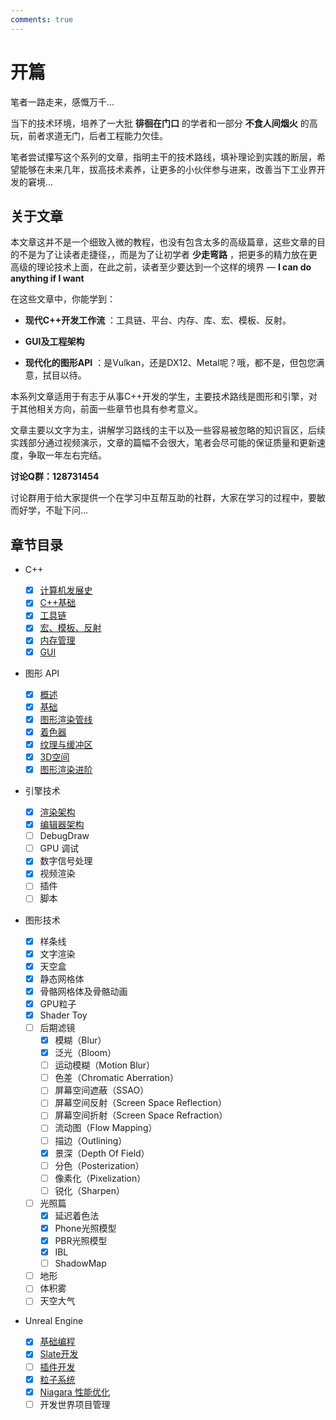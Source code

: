 ```yaml
---
comments: true
---
```


# 开篇

笔者一路走来，感慨万千...

当下的技术环境，培养了一大批 **徘徊在门口** 的学者和一部分 **不食人间烟火** 的高玩，前者求道无门，后者工程能力欠佳。

笔者尝试攥写这个系列的文章，指明主干的技术路线，填补理论到实践的断层，希望能够在未来几年，拔高技术素养，让更多的小伙伴参与进来，改善当下工业界开发的窘境...

## 关于文章

本文章这并不是一个细致入微的教程，也没有包含太多的高级篇章，这些文章的目的不是为了让读者走捷径，，而是为了让初学者 **少走弯路** ，把更多的精力放在更高级的理论技术上面，在此之前，读者至少要达到一个这样的境界  — **I can do anything if I want**

在这些文章中，你能学到：

- **现代C++开发工作流** ：工具链、平台、内存、库、宏、模板、反射。

- **GUI及工程架构**

- **现代化的图形API** ：是Vulkan，还是DX12、Metal呢？哦，都不是，但包您满意，拭目以待。

本系列文章适用于有志于从事C++开发的学生，主要技术路线是图形和引擎，对于其他相关方向，前面一些章节也具有参考意义。

文章主要以文字为主，讲解学习路线的主干以及一些容易被忽略的知识盲区，后续实践部分通过视频演示，文章的篇幅不会很大，笔者会尽可能的保证质量和更新速度，争取一年左右完结。

**讨论Q群：128731454**

讨论群用于给大家提供一个在学习中互帮互助的社群，大家在学习的过程中，要敏而好学，不耻下问...

## 章节目录

- C++
    - [x] [计算机发展史](00-C++/1.计算机发展史.md)
    - [x] [C++基础](00-C++/2.C++基础.md)
    - [x] [工具链](00-C++/3.工具链.md)
    - [x] [宏、模板、反射](00-C++/4.宏、模板、反射.md)
    - [x] [内存管理](00-C++/5.内存管理.md)
    - [x] [GUI](00-C++/6.GUI.md)
- 图形 API
    - [x] [概述](01-GraphicsAPI/0.概述.md)
    - [x] [基础](01-GraphicsAPI/1.基础.md)
    - [x] [图形渲染管线](01-GraphicsAPI/2.图形渲染管线.md)
    - [x] [着色器](01-GraphicsAPI/3.着色器.md)
    - [x] [纹理与缓冲区](01-GraphicsAPI/4.缓冲区与纹理.md)
    - [x] [3D空间](01-GraphicsAPI/5.三维空间.md)
    - [x] [图形渲染进阶](01-GraphicsAPI/6.图形渲染进阶.md)
- 引擎技术

    - [x] [渲染架构](02-EngineTechnology/0.渲染架构.md)
    - [x] [编辑器架构](02-EngineTechnology/1.编辑器架构.md)
    - [ ] DebugDraw
    - [ ] GPU 调试
    - [x] 数字信号处理
    - [x] 视频渲染
    - [ ] 插件
    - [ ] 脚本
- 图形技术
    - [x] 样条线
    - [x] 文字渲染
    - [x] 天空盒
    - [x] 静态网格体
    - [x] 骨骼网格体及骨骼动画
    - [x] GPU粒子
    - [x] Shader Toy
    - [ ] 后期滤镜
        - [x] 模糊（Blur）
        - [x] 泛光（Bloom）
        - [ ] 运动模糊（Motion Blur）
        - [ ] 色差（Chromatic Aberration）
        - [ ] 屏幕空间遮蔽（SSAO）
        - [ ] 屏幕空间反射（Screen Space Reflection）
        - [ ] 屏幕空间折射（Screen Space Refraction）
        - [ ] 流动图（Flow Mapping）
        - [ ] 描边（Outlining）
        - [x] 景深（Depth Of Field）
        - [ ] 分色（Posterization）
        - [ ] 像素化（Pixelization）
        - [ ] 锐化（Sharpen）
    - [ ] 光照篇
        - [x] 延迟着色法
        - [x] Phone光照模型
        - [x] PBR光照模型
        - [x] IBL
        - [ ] ShadowMap
    - [ ] 地形
    - [ ] 体积雾
    - [ ] 天空大气
- Unreal Engine
  - [x] [基础编程](04-UnrealEngine/0.基础编程.md)
  - [x] [Slate开发](04-UnrealEngine/1.Slate开发.md)
  - [ ] [插件开发](04-UnrealEngine/2.插件开发.md)
  - [x] [粒子系统](04-UnrealEngine/3.粒子系统.md)
  - [x] [Niagara 性能优化 ](04-UnrealEngine/4.Niagra性能优化.md)
  - [ ] 开发世界项目管理
